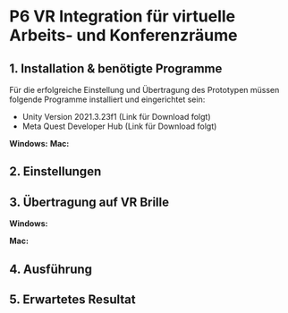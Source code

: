 # P6 VR Integration für virtuelle Arbeits- und Konferenzräume

## 1. Installation & benötigte Programme

Für die erfolgreiche Einstellung und Übertragung des Prototypen müssen folgende Programme installiert und eingerichtet sein:
* Unity Version 2021.3.23f1 (Link für Download folgt)
* Meta Quest Developer Hub (Link für Download folgt)

**Windows:**
**Mac:**

## 2. Einstellungen

## 3. Übertragung auf VR Brille

**Windows:**

**Mac:**

## 4. Ausführung

## 5. Erwartetes Resultat

